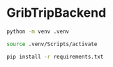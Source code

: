 # GribTripBackend
```bash
python -m venv .venv
```

```bash
source .venv/Scripts/activate
```

```bash
pip install -r requirements.txt
```
